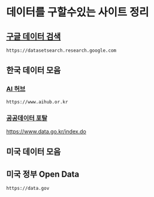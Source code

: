 # 데이터를 구할수있는 사이트 정리

## [구글 데이터 검색](https://datasetsearch.research.google.com)

```
https://datasetsearch.research.google.com
```


## 한국 데이터 모음

### [AI 허브](https://www.aihub.or.kr)
```
https://www.aihub.or.kr
```

### [공공데이터 포탈](https://www.data.go.kr/index.do)
https://www.data.go.kr/index.do





## 미국 데이터 모음

## 미국 정부 Open Data
```
https://data.gov
```
